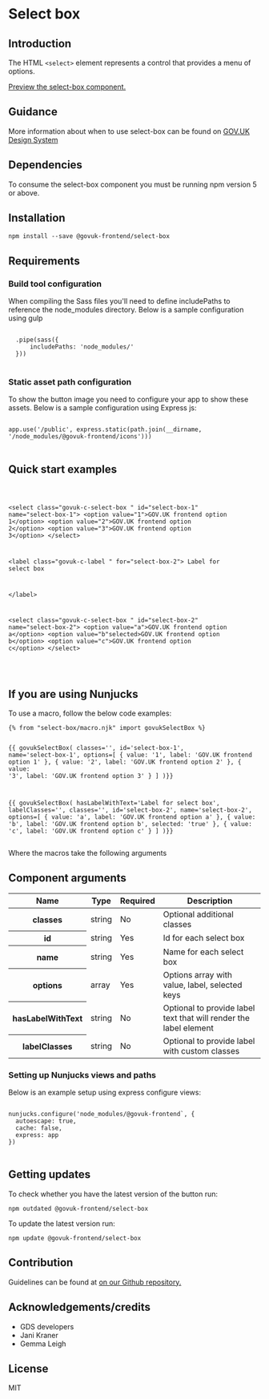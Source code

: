 


<h1 class="govuk-u-heading-36">
Select box
</h1>

<h2 class="govuk-u-heading-24">Introduction</h2>
<p class="govuk-u-core-24">
The HTML <code>&lt;select&gt;</code> element represents a control that provides a menu of options.
</p>


<p class="govuk-u-copy-19">
<a href="http://govuk-frontend-review.herokuapp.com/components/select-box/preview">Preview the select-box component.
</a>
</p>

<h2 class="govuk-u-heading-24">Guidance</h2>

<p class="govuk-u-copy-19">
  More information about when to use select-box can be found on <a href="http://www.linktodesignsystem.com/select-box" title="Link to read guidance on the use of select-box on Gov.uk Design system website">GOV.UK Design System</a>
</p>

<h2 class="govuk-u-heading-24">Dependencies</h2>

<p class="govuk-u-copy-19">To consume the select-box component you must be running npm version 5 or above. </p>

<p class="govuk-u-copy-19"></p>

<h2 class="govuk-u-heading-24">Installation</h2>
<pre><code>npm install --save @govuk-frontend/select-box</code></pre>

<h2 class="govuk-u-heading-24">Requirements</h2>
<h3 class="govuk-u-bold-19">Build tool configuration</h3>
<p class="govuk-u-copy-19">When compiling the Sass files you'll need to define includePaths to reference the node_modules directory. Below is a sample configuration using gulp</p>
<pre>
<code>
  .pipe(sass({
      includePaths: 'node_modules/'
  }))
</code>
</pre>

<h3 class="govuk-u-bold-19">Static asset path configuration</h3>
<p class="govuk-u-copy-19">To show the button image you need to configure your app to show these assets. Below is a sample configuration using Express js:</p>
<pre>
<code>
app.use('/public', express.static(path.join(__dirname, '/node_modules/@govuk-frontend/icons')))
</code>
</pre>

<h2 class="govuk-u-heading-24">Quick start examples</h2>
<p class="govuk-u-copy-19"></p>
<pre>
<code>
  


&lt;select class=&quot;govuk-c-select-box &quot; id=&quot;select-box-1&quot; name=&quot;select-box-1&quot;&gt;
  &lt;option value=&quot;1&quot;&gt;GOV.UK frontend option 1&lt;/option&gt;
  &lt;option value=&quot;2&quot;&gt;GOV.UK frontend option 2&lt;/option&gt;
  &lt;option value=&quot;3&quot;&gt;GOV.UK frontend option 3&lt;/option&gt;
&lt;/select&gt;




&lt;label class=&quot;govuk-c-label &quot; for=&quot;select-box-2&quot;&gt;
  Label for select box


&lt;/label&gt;

&lt;select class=&quot;govuk-c-select-box &quot; id=&quot;select-box-2&quot; name=&quot;select-box-2&quot;&gt;
  &lt;option value=&quot;a&quot;&gt;GOV.UK frontend option a&lt;/option&gt;
  &lt;option value=&quot;b&quot;selected&gt;GOV.UK frontend option b&lt;/option&gt;
  &lt;option value=&quot;c&quot;&gt;GOV.UK frontend option c&lt;/option&gt;
&lt;/select&gt;


</code>
</pre>


<h2 class="govuk-u-heading-24">If you are using Nunjucks</h2>
<p class="govuk-u-copy-19">To use a macro, follow the below code examples:</p>
<pre><code>{% from &quot;select-box/macro.njk&quot; import govukSelectBox %}


{{ govukSelectBox(
  classes=&#39;&#39;,
  id=&#39;select-box-1&#39;,
  name=&#39;select-box-1&#39;,
  options=[
    {
      value: &#39;1&#39;,
      label: &#39;GOV.UK frontend option 1&#39;
    },
    {
      value: &#39;2&#39;,
      label: &#39;GOV.UK frontend option 2&#39;
    },
    {
      value: &#39;3&#39;,
      label: &#39;GOV.UK frontend option 3&#39;
    }
  ]
)}}

{{ govukSelectBox(
  hasLabelWithText=&#39;Label for select box&#39;,
  labelClasses=&#39;&#39;,
  classes=&#39;&#39;,
  id=&#39;select-box-2&#39;,
  name=&#39;select-box-2&#39;,
  options=[
    {
      value: &#39;a&#39;,
      label: &#39;GOV.UK frontend option a&#39;
    },
    {
      value: &#39;b&#39;,
      label: &#39;GOV.UK frontend option b&#39;,
      selected: &#39;true&#39;
    },
    {
      value: &#39;c&#39;,
      label: &#39;GOV.UK frontend option c&#39;
    }
  ]
)}}
</code></pre>

<p class="govuk-u-copy-19">Where the macros take the following arguments</p>

<h2 class="govuk-u-heading-24">Component arguments</h2>
<div>
<table class="govuk-c-table ">
  <thead class="govuk-c-table__head">
    <tr class="govuk-c-table__row">
      <th class="govuk-c-table__header "   scope="col">Name</th>
      <th class="govuk-c-table__header "   scope="col">Type</th>
      <th class="govuk-c-table__header "   scope="col">Required</th>
      <th class="govuk-c-table__header "   scope="col">Description</th>
  </tr>
  </thead>
  <tbody class="govuk-c-table__body">
    <tr class="govuk-c-table__row">
      <th class="govuk-c-table__header" scope="row"> classes</th>
      <td class="govuk-c-table__cell "  >string</td>
      <td class="govuk-c-table__cell "  >No</td>
      <td class="govuk-c-table__cell "  >Optional additional classes</td>
    </tr>
    <tr class="govuk-c-table__row">
      <th class="govuk-c-table__header" scope="row"> id</th>
      <td class="govuk-c-table__cell "  >string</td>
      <td class="govuk-c-table__cell "  >Yes</td>
      <td class="govuk-c-table__cell "  >Id for each select box</td>
    </tr>
    <tr class="govuk-c-table__row">
      <th class="govuk-c-table__header" scope="row"> name</th>
      <td class="govuk-c-table__cell "  >string</td>
      <td class="govuk-c-table__cell "  >Yes</td>
      <td class="govuk-c-table__cell "  >Name for each select box</td>
    </tr>
    <tr class="govuk-c-table__row">
      <th class="govuk-c-table__header" scope="row"> options</th>
      <td class="govuk-c-table__cell "  >array</td>
      <td class="govuk-c-table__cell "  >Yes</td>
      <td class="govuk-c-table__cell "  >Options array with value, label, selected keys</td>
    </tr>
    <tr class="govuk-c-table__row">
      <th class="govuk-c-table__header" scope="row"> hasLabelWithText</th>
      <td class="govuk-c-table__cell "  >string</td>
      <td class="govuk-c-table__cell "  >No</td>
      <td class="govuk-c-table__cell "  >Optional to provide label text that will render the label element</td>
    </tr>
    <tr class="govuk-c-table__row">
      <th class="govuk-c-table__header" scope="row"> labelClasses</th>
      <td class="govuk-c-table__cell "  >string</td>
      <td class="govuk-c-table__cell "  >No</td>
      <td class="govuk-c-table__cell "  >Optional to provide label with custom classes</td>
    </tr>
  </tbody>
</table>

</div>

<h3 class="govuk-u-bold-19">Setting up Nunjucks views and paths</h3>
<p class="govuk-u-copy-19">Below is an example setup using express configure views:</p>
<pre>
<code>
nunjucks.configure('node_modules/@govuk-frontend`, {
  autoescape: true,
  cache: false,
  express: app
})
</code>
</pre>

<h2 class="govuk-u-heading-24">Getting updates</h2>

<p class="govuk-u-copy-19">To check whether you have the latest version of the button run:</p>

<pre><code>npm outdated @govuk-frontend/select-box</code></pre>

<p class="govuk-u-copy-19">To update the latest version run:</p>

<pre><code>npm update @govuk-frontend/select-box</code></pre>

<h2 class="govuk-u-heading-24">Contribution</h2>
<p class="govuk-u-copy-19">
  Guidelines can be found at <a href="https://github.com/alphagov/govuk-frontend/blob/master/CONTRIBUTING.md" title="link to contributing guidelines on our github repository">on our Github repository.</a>
</p>

<h2 class="govuk-u-heading-24">Acknowledgements/credits</h2>

<ul class="govuk-c-list ">

  <li>
        GDS developers
  </li>
  <li>
        Jani Kraner
  </li>
  <li>
        Gemma Leigh
  </li>

</ul>


<h2 class="govuk-u-heading-24">License</h2>
<p class="govuk-u-copy-19">MIT</p>


